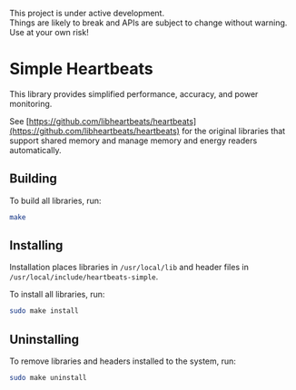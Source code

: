 This project is under active development.  
Things are likely to break and APIs are subject to change without warning.  
Use at your own risk!

# Simple Heartbeats

This library provides simplified performance, accuracy, and power monitoring.

See
[https://github.com/libheartbeats/heartbeats](https://github.com/libheartbeats/heartbeats)
for the original libraries that support shared memory and manage memory and
energy readers automatically.

## Building

To build all libraries, run:

``` sh
make
```

## Installing

Installation places libraries in `/usr/local/lib` and header files in
`/usr/local/include/heartbeats-simple`.

To install all libraries, run:

``` sh
sudo make install
```

## Uninstalling

To remove libraries and headers installed to the system, run:

``` sh
sudo make uninstall
```
